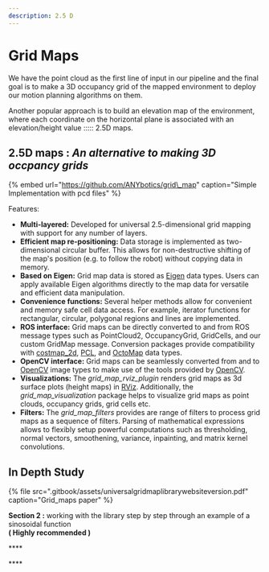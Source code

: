 ```yaml
---
description: 2.5 D
---
```


# Grid Maps

We have the point cloud as the first line of input in our pipeline and the final goal is to make a 3D occupancy grid of the mapped environment to deploy our motion planning algorithms on them.

Another popular approach is to build an elevation map of the environment, where each coordinate on the horizontal plane is associated with an elevation/height value ::::: 2.5D maps.

## **2.5D maps :** _An alternative to making 3D occpancy grids_ 

{% embed url="https://github.com/ANYbotics/grid\_map" caption="Simple Implementation with pcd files" %}

Features:

* **Multi-layered:** Developed for universal 2.5-dimensional grid mapping with support for any number of layers.
* **Efficient map re-positioning:** Data storage is implemented as two-dimensional circular buffer. This allows for non-destructive shifting of the map's position \(e.g. to follow the robot\) without copying data in memory.
* **Based on Eigen:** Grid map data is stored as [Eigen](http://eigen.tuxfamily.org/) data types. Users can apply available Eigen algorithms directly to the map data for versatile and efficient data manipulation.
* **Convenience functions:** Several helper methods allow for convenient and memory safe cell data access. For example, iterator functions for rectangular, circular, polygonal regions and lines are implemented.
* **ROS interface:** Grid maps can be directly converted to and from ROS message types such as PointCloud2, OccupancyGrid, GridCells, and our custom GridMap message. Conversion packages provide compatibility with [costmap\_2d](http://wiki.ros.org/costmap_2d), [PCL](http://pointclouds.org/), and [OctoMap](https://octomap.github.io/) data types.
* **OpenCV interface:** Grid maps can be seamlessly converted from and to [OpenCV](http://opencv.org/) image types to make use of the tools provided by [OpenCV](http://opencv.org/).
* **Visualizations:** The _grid\_map\_rviz\_plugin_ renders grid maps as 3d surface plots \(height maps\) in [RViz](http://wiki.ros.org/rviz). Additionally, the _grid\_map\_visualization_ package helps to visualize grid maps as point clouds, occupancy grids, grid cells etc.
* **Filters:** The _grid\_map\_filters_ provides are range of filters to process grid maps as a sequence of filters. Parsing of mathematical expressions allows to flexibly setup powerful computations such as thresholding, normal vectors, smoothening, variance, inpainting, and matrix kernel convolutions.

## In Depth Study 

{% file src=".gitbook/assets/universalgridmaplibrarywebsiteversion.pdf" caption="Grid\_maps paper" %}

**Section 2 :**  working with the library step by step through an example of a sinosoidal function   
                                                         **\( Highly recommended \)**

\*\*\*\*

\*\*\*\*

